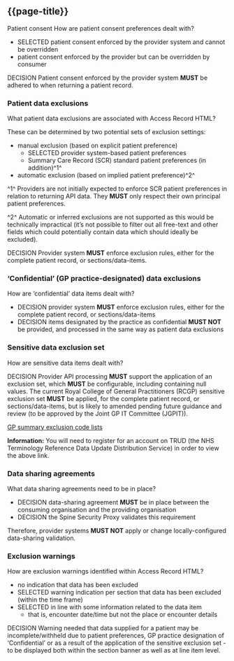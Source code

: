 ## {{page-title}}

Patient consent
How are patient consent preferences dealt with?

- <span class="label label-success">SELECTED</span> patient consent enforced by the provider system and cannot be overridden
- patient consent enforced by the provider but can be overridden by consumer

<span class="label label-info">DECISION</span> Patient consent enforced by the provider system **MUST** be adhered to when returning a patient record.

### Patient data exclusions
What patient data exclusions are associated with Access Record HTML?

These can be determined by two potential sets of exclusion settings:

- manual exclusion (based on explicit patient preference)
    - <span class="label label-success">SELECTED</span> provider system-based patient preferences
    - Summary Care Record (SCR) standard patient preferences (in addition)^1^
- automatic exclusion (based on implied patient preference)^2^

^1^ Providers are not initially expected to enforce SCR patient preferences in relation to returning API data. They **MUST** only respect their own principal patient preferences.

^2^ Automatic or inferred exclusions are not supported as this would be technically impractical (it’s not possible to filter out all free-text and other fields which could potentially contain data which should ideally be excluded).

<span class="label label-info">DECISION</span> Provider system **MUST** enforce exclusion rules, either for the complete patient record, or sections/data-items.

### ‘Confidential’ (GP practice-designated) data exclusions
How are ‘confidential’ data items dealt with?

- <span class="label label-info">DECISION</span> provider system **MUST** enforce exclusion rules, either for the complete patient record, or sections/data-items
- <span class="label label-info">DECISION</span> items designated by the practice as confidential **MUST NOT** be provided, and processed in the same way as patient data exclusions

### Sensitive data exclusion set
How are sensitive data items dealt with?

<span class="label label-info">DECISION</span> Provider API processing **MUST** support the application of an exclusion set, which **MUST** be configurable, including containing null values. The current Royal College of General Practitioners (RCGP) sensitive exclusion set **MUST** be applied, for the complete patient record, or sections/data-items, but is likely to amended pending future guidance and review (to be approved by the Joint GP IT Committee (JGPIT)).

[GP summary exclusion code lists](https://isd.hscic.gov.uk/trud3/user/guest/group/0/pack/1/subpack/141/releases)

<div class="nhsd-a-box nhsd-a-box--bg-light-blue nhsd-!t-margin-bottom-6 nhsd-t-body">
<i class="fas fa-exclamation-circle text-primary"></i> <b>Information:</b> You will need to register for an account on TRUD (the NHS Terminology Reference Data Update Distribution Service) in order to view the above link.
</div>

### Data sharing agreements

What data sharing agreements need to be in place?

- <span class="label label-info">DECISION</span> data-sharing agreement **MUST** be in place between the consuming organisation and the providing organisation
- <span class="label label-info">DECISION</span> the Spine Security Proxy validates this requirement

Therefore, provider systems **MUST NOT** apply or change locally-configured data-sharing validation.

### Exclusion warnings
How are exclusion warnings identified within Access Record HTML?

- no indication that data has been excluded
- <span class="label label-success">SELECTED</span> warning indication per section that data has been excluded (within the time frame)
- <span class="label label-success">SELECTED</span> in line with some information related to the data item
    - that is, encounter date/time but not the place or encounter details

<span class="label label-info">DECISION</span> Warning needed that data supplied for a patient may be incomplete/withheld due to patient preferences, GP practice designation of ‘Confidential’ or as a result of the application of the sensitive exclusion set - to be displayed both within the section banner as well as at line item level.
